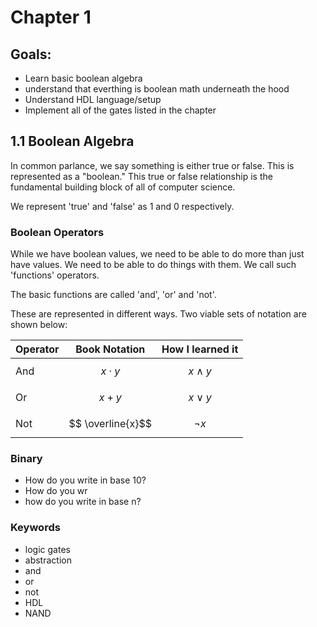 # Chapter 1

## Goals:
- Learn basic boolean algebra
- understand that everthing is boolean math underneath the hood
- Understand HDL language/setup
- Implement all of the gates listed in the chapter

## 1.1 Boolean Algebra
In common parlance, we say something is either true or false. This is represented as a "boolean." This true or false relationship is the fundamental building block of all of computer science.

We represent 'true' and 'false' as 1 and 0 respectively. 

### Boolean Operators
While we have boolean values, we need to be able to do more than just have values. We need to be able to do things with them. We call such 'functions' operators.

The basic functions are called 'and', 'or' and 'not'.

These are represented in different ways. Two viable sets of notation are shown below:

| Operator | Book Notation   | How I learned it   |
|----------|-----------------|--------------------|
| And      | $$ x \cdot y $$ | $$ x \land y $$ |
| Or       | $$ x + y $$ |          $$ x \lor y $$          |
| Not      |  $$ \overline{x}$$               |      $$ \lnot x$$               |
### Binary
- How do you write in base 10?
- How do you wr
- how do you write in base n?

### Keywords
- logic gates
- abstraction
- and
- or
- not
- HDL
- NAND
